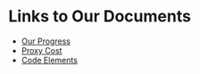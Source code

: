 # Links to Our Documents
- [Our Progress](./OurProgress/)  
- [Proxy Cost](./ProxyCost/)
- [Code Elements](./CodeElements/)